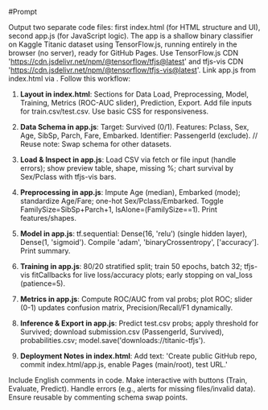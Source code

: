 #Prompt

Output two separate code files: first index.html (for HTML structure and UI), second app.js (for JavaScript logic). The app is a shallow binary classifier on Kaggle Titanic dataset using TensorFlow.js, running entirely in the browser (no server), ready for GitHub Pages. Use TensorFlow.js CDN 'https://cdn.jsdelivr.net/npm/@tensorflow/tfjs@latest' and tfjs-vis CDN 'https://cdn.jsdelivr.net/npm/@tensorflow/tfjs-vis@latest'. Link app.js from index.html via <script src="app.js"></script>. Follow this workflow:

1. **Layout in index.html**: Sections for Data Load, Preprocessing, Model, Training, Metrics (ROC-AUC slider), Prediction, Export. Add file inputs for train.csv/test.csv. Use basic CSS for responsiveness.

2. **Data Schema in app.js**: Target: Survived (0/1). Features: Pclass, Sex, Age, SibSp, Parch, Fare, Embarked. Identifier: PassengerId (exclude). // Reuse note: Swap schema for other datasets.

3. **Load & Inspect in app.js**: Load CSV via fetch or file input (handle errors); show preview table, shape, missing %; chart survival by Sex/Pclass with tfjs-vis bars.

4. **Preprocessing in app.js**: Impute Age (median), Embarked (mode); standardize Age/Fare; one-hot Sex/Pclass/Embarked. Toggle FamilySize=SibSp+Parch+1, IsAlone=(FamilySize==1). Print features/shapes.

5. **Model in app.js**: tf.sequential: Dense(16, 'relu') (single hidden layer), Dense(1, 'sigmoid'). Compile 'adam', 'binaryCrossentropy', ['accuracy']. Print summary.

6. **Training in app.js**: 80/20 stratified split; train 50 epochs, batch 32; tfjs-vis fitCallbacks for live loss/accuracy plots; early stopping on val_loss (patience=5).

7. **Metrics in app.js**: Compute ROC/AUC from val probs; plot ROC; slider (0-1) updates confusion matrix, Precision/Recall/F1 dynamically.

8. **Inference & Export in app.js**: Predict test.csv probs; apply threshold for Survived; download submission.csv (PassengerId, Survived), probabilities.csv; model.save('downloads://titanic-tfjs').

9. **Deployment Notes in index.html**: Add text: 'Create public GitHub repo, commit index.html/app.js, enable Pages (main/root), test URL.'

Include English comments in code. Make interactive with buttons (Train, Evaluate, Predict). Handle errors (e.g., alerts for missing files/invalid data). Ensure reusable by commenting schema swap points.
